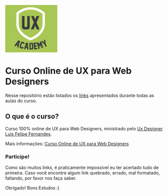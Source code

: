 ![Logo Ux Design](logo.png)

# Curso Online de UX para Web Designers

Nesse repositório estão listados os [links](links.md) apresentados durante todas as aulas do curso.

## O que é o curso?

Curso 100% online de UX para Web Designers, ministrado pelo [Ux Designer Luis Felipe Fernandes](https://twitter.com/luisfelipe_f).

Mais informações: [Curso Online de UX para Web Designers](http://www.uxacademy.com.br/)

### Participe!

Como são muitos links, é praticamente impossível eu ter acertado tudo de primeira. Caso você encontre algum link quebrado, errado, mal formatado, faltando, por favor nos faça saber.

Obrigado!
Bons Estudos :)